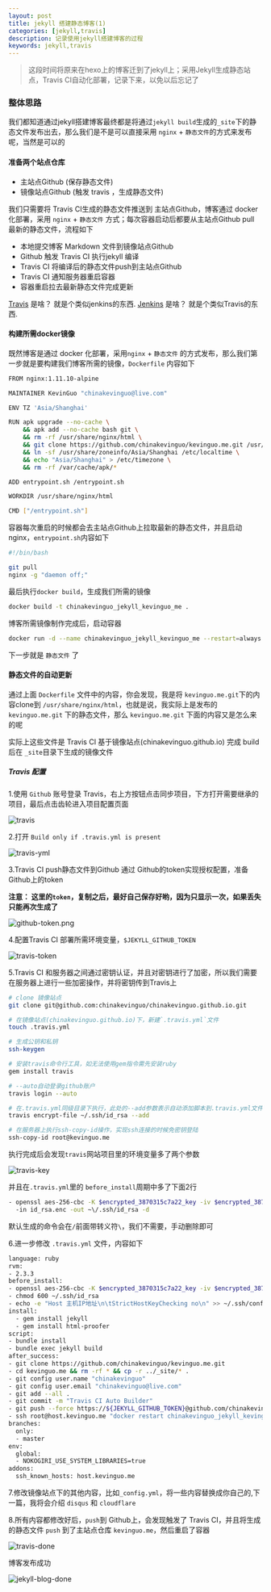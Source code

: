 ```yaml
---
layout: post
title: jekyll 搭建静态博客(1)
categories: [jekyll,travis]
description: 记录使用jekyll搭建博客的过程
keywords: jekyll,travis
---
```


> 这段时间将原来在hexo上的博客迁到了jekyll上；采用Jekyll生成静态站点，Travis CI自动化部署，记录下来，以免以后忘记了

<!--more-->

### 整体思路

我们都知道通过jekyll搭建博客最终都是将通过`jekyll build`生成的`_site`下的静态文件发布出去，那么我们是不是可以直接采用 `nginx` + `静态文件`的方式来发布呢，当然是可以的

#### 准备两个站点仓库

- 主站点Github (保存静态文件)
- 镜像站点Github (触发 travis ，生成静态文件)

我们只需要将 Travis CI生成的静态文件推送到 主站点Github，博客通过 docker 化部署，采用 `nginx` + `静态文件` 方式；每次容器启动后都要从主站点Github pull 最新的静态文件，流程如下

- 本地提交博客 Markdown 文件到镜像站点Github
- Github 触发 Travis CI 执行jekyll 编译
- Travis CI 将编译后的静态文件push到主站点Github
- Travis CI 通知服务器重启容器
- 容器重启拉去最新静态文件完成更新


[Travis](https://travis-ci.org/) 是啥？ 就是个类似jenkins的东西. [Jenkins](https://jenkins.io/) 是啥？ 就是个类似Travis的东西.

#### 构建所需docker镜像

既然博客是通过 docker 化部署，采用`nginx` + `静态文件` 的方式发布，那么我们第一步就是要构建我们博客所需的镜像，`Dockerfile` 内容如下

```bash
FROM nginx:1.11.10-alpine

MAINTAINER KevinGuo "chinakevinguo@live.com"

ENV TZ 'Asia/Shanghai'

RUN apk upgrade --no-cache \
    && apk add --no-cache bash git \
    && rm -rf /usr/share/nginx/html \
    && git clone https://github.com/chinakevinguo/kevinguo.me.git /usr/share/nginx/html \
    && ln -sf /usr/share/zoneinfo/Asia/Shanghai /etc/localtime \
    && echo "Asia/Shanghai" > /etc/timezone \
    && rm -rf /var/cache/apk/*

ADD entrypoint.sh /entrypoint.sh

WORKDIR /usr/share/nginx/html

CMD ["/entrypoint.sh"]
```

容器每次重启的时候都会去主站点Github上拉取最新的静态文件，并且启动 nginx，`entrypoint.sh`内容如下

```bash
#!/bin/bash

git pull
nginx -g "daemon off;"
```

最后执行`docker build`，生成我们所需的镜像

```bash
docker build -t chinakevinguo_jekyll_kevinguo_me .
```

博客所需镜像制作完成后，启动容器

```bash
docker run -d --name chinakevinguo_jekyll_kevinguo_me --restart=always -p 80:80 -p 443:443 chinakevinguo_jekyll_kevinguo_me
```
下一步就是 `静态文件` 了

#### 静态文件的自动更新

通过上面 `Dockerfile` 文件中的内容，你会发现，我是将 `kevinguo.me.git`下的内容clone到 `/usr/share/nginx/html`，也就是说，我实际上是发布的 `kevinguo.me.git` 下的静态文件，那么 `kevinguo.me.git` 下面的内容又是怎么来的呢

实际上这些文件是 Travis CI 基于镜像站点(chinakevinguo.github.io) 完成 build 后在 `_site`目录下生成的镜像文件

##### Travis 配置

1.使用 `Github` 账号登录 Travis，右上方按钮点击同步项目，下方打开需要继承的项目，最后点击齿轮进入项目配置页面

![travis](/images/posts/travis.png)

2.打开 `Build only if .travis.yml is present`

![travis-yml](/images/posts/travis-yml.png)

3.Travis CI push静态文件到Github 通过 Github的token实现授权配置，准备 Github上的token

**注意： 这里的`token`，复制之后，最好自己保存好哟，因为只显示一次，如果丢失只能再次生成了**

![github-token.png](/images/posts/github-token.png)

4.配置Travis CI 部署所需环境变量，`$JEKYLL_GITHUB_TOKEN`

![travis-token](/images/posts/travis-token.png)

5.Travis CI 和服务器之间通过密钥认证，并且对密钥进行了加密，所以我们需要在服务器上进行一些加密操作，并将密钥传到Travis上

```bash
# clone 镜像站点
git clone git@github.com:chinakevinguo/chinakevinguo.github.io.git

# 在镜像站点(chinakevinguo.github.io)下，新建`.travis.yml`文件
touch .travis.yml

# 生成公钥和私钥
ssh-keygen

# 安装travis命令行工具，如无法使用gem指令需先安装ruby
gem install travis

# --auto自动登录github账户
travis login --auto

# 在.travis.yml同级目录下执行，此处的--add参数表示自动添加脚本到.travis.yml文件中
travis encrypt-file ~/.ssh/id_rsa --add

# 在服务器上执行ssh-copy-id操作，实现ssh连接的时候免密钥登陆
ssh-copy-id root@kevinguo.me
```

执行完成后会发现`travis`网站项目里的环境变量多了两个参数

![travis-key](/images/posts/travis-key.png)

并且在`.travis.yml`里的 `before_install`周期中多了下面2行

```bash
- openssl aes-256-cbc -K $encrypted_3870315c7a22_key -iv $encrypted_3870315c7a22_iv
  -in id_rsa.enc -out ~\/.ssh/id_rsa -d
```

默认生成的命令会在`/`前面带转义符`\`，我们不需要，手动删除即可

6.进一步修改 `.travis.yml` 文件，内容如下

```bash
language: ruby
rvm:
- 2.3.3
before_install:
- openssl aes-256-cbc -K $encrypted_3870315c7a22_key -iv $encrypted_3870315c7a22_iv -in id_rsa.enc -out ~/.ssh/id_rsa -d
- chmod 600 ~/.ssh/id_rsa
- echo -e "Host 主机IP地址\n\tStrictHostKeyChecking no\n" >> ~/.ssh/config
install:
  - gem install jekyll
  - gem install html-proofer
script:
- bundle install
- bundle exec jekyll build
after_success:
- git clone https://github.com/chinakevinguo/kevinguo.me.git
- cd kevinguo.me && rm -rf * && cp -r ../_site/* .
- git config user.name "chinakevinguo"
- git config user.email "chinakevinguo@live.com"
- git add --all .
- git commit -m "Travis CI Auto Builder"
- git push --force https://${JEKYLL_GITHUB_TOKEN}@github.com/chinakevinguo/kevinguo.me.git master
- ssh root@host.kevinguo.me "docker restart chinakevinguo_jekyll_kevinguo_me"
branches:
  only:
  - master
env:
  global:
  - NOKOGIRI_USE_SYSTEM_LIBRARIES=true
addons:
  ssh_known_hosts: host.kevinguo.me
```

7.修改镜像站点下的其他内容，比如`_config.yml`，将一些内容替换成你自己的,下一篇，我将会介绍 `disqus` 和 `cloudflare`

8.所有内容都修改好后，`push`到 Github上，会发现触发了 Travis CI，并且将生成的静态文件 `push` 到了主站点仓库 `kevinguo.me`，然后重启了容器

![travis-done](/images/posts/travis-done.png)

博客发布成功

![jekyll-blog-done](/images/posts/jekyll-blog-done.png)
